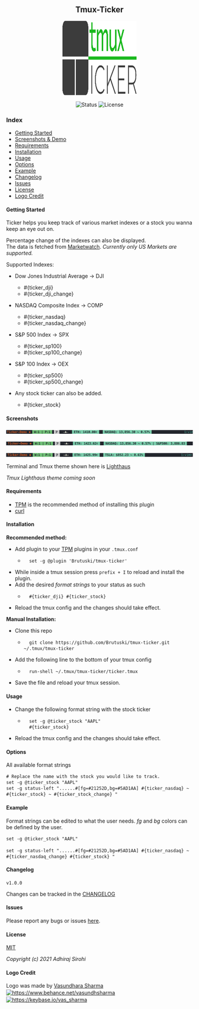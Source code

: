 <h2 align="center">Tmux-Ticker</h2>
<p align="center"><img src="https://raw.githubusercontent.com/Brutuski/tmux-ticker/188354ed393f5d4ef2dea5dd665195bf0a591879/logo.svg" width="200" height="200"><p>
<p align="center">
        <img alt="Status" src="https://img.shields.io/badge/Maintained-Yes-44B273.svg">
        <img alt="License" src="https://img.shields.io/badge/LICENSE-MIT-1D918B.svg">
</p>

### Index
* [Getting Started](#getting-started)
* [Screenshots & Demo](#screenshots)
* [Requirements](#requirements)
* [Installation](#installation)
* [Usage](#usage)
* [Options](#options)
* [Example](#example)
* [Changelog](#changelog)
* [Issues](#issues)
* [License](#license)
* [Logo Credit](#logo-credit)

#### Getting Started
Ticker helps you keep track of various market indexes or a stock you wanna keep an eye out on.

Percentage change of the indexes can also be displayed.<br>
The data is fetched from [Marketwatch](https://www.marketwatch.com/).
_Currently only US Markets are supported._

Supported Indexes:
- Dow Jones Industrial Average -> DJI
    * #{ticker_dji}
    * #{ticker_dji_change}
- NASDAQ Composite Index -> COMP
    * #{ticker_nasdaq}
    * #{ticker_nasdaq_change}
- S&P 500 Index -> SPX
    * #{ticker_sp100}
    * #{ticker_sp100_change}
- S&P 100 Index -> OEX
    * #{ticker_sp500}
    * #{ticker_sp500_change}

- Any stock ticker can also be added.
    * #{ticker_stock}

#### Screenshots
<p align="center"><img src="https://raw.githubusercontent.com/Brutuski/tmux-ticker/main/assets/ticker1.png"><p>
<p align="center"><img src="https://raw.githubusercontent.com/Brutuski/tmux-ticker/main/assets/ticker2.png"><p>
<p align="center"><img src="https://raw.githubusercontent.com/Brutuski/tmux-ticker/main/assets/ticker3.png"><p>

Terminal and Tmux theme shown here is [Lighthaus](https://github.com/lighthaus-theme)

_Tmux Lighthaus theme coming soon_

#### Requirements
- [TPM](https://github.com/tmux-plugins/tpm) is the recommended method of installing this plugin
- [curl](https://github.com/curl/curl)

#### Installation
**Recommended method:**
- Add plugin to your [TPM](https://github.com/tmux-plugins/tpm) plugins in your `.tmux.conf`
    * ``` vim
        set -g @plugin 'Brutuski/tmux-ticker'
      ```
- While inside a tmux session press `prefix + I` to reload and install the plugin.
- Add the desired _format strings_ to your status as such
    * ``` vim
        #{ticker_dji} #{ticker_stock}
      ```
- Reload the tmux config and the changes should take effect.

**Manual Installation:**
- Clone this repo
    * ``` vim
        git clone https://github.com/Brutuski/tmux-ticker.git  ~/.tmux/tmux-ticker
      ```
- Add the following line to the bottom of your tmux config
    * ``` vim
        run-shell ~/.tmux/tmux-ticker/ticker.tmux
      ```
- Save the file and reload your tmux session.

#### Usage
- Change the following format string with the stock ticker
    * ``` vim
        set -g @ticker_stock "AAPL"
        #{ticker_stock}
      ```
- Reload the tmux config and the changes should take effect.

#### Options
All available format strings
``` vim
# Replace the name with the stock you would like to track.
set -g @ticker_stock "AAPL"
set -g status-left "......#[fg=#21252D,bg=#5AD1AA] #{ticker_nasdaq} ~ #{ticker_stock} ~ #{ticker_stock_change} "
```

#### Example
Format strings can be edited to what the user needs.
_fg_ and _bg_ colors can be defined by the user.
``` vim
set -g @ticker_stock "AAPL"

set -g status-left "......#[fg=#21252D,bg=#5AD1AA] #{ticker_nasdaq} ~ #{ticker_nasdaq_change} #{ticker_stock} "
```

#### Changelog
``` vim
v1.0.0
```
Changes can be tracked in the [CHANGELOG](https://github.com/Brutuski/tmux-ticker/blob/main/CHANGELOG.md)

#### Issues
Please report any bugs or issues [here](https://github.com/Brutuski/tmux-ticker/issues).

#### License
[MIT](https://github.com/Brutuski/tmux-ticker/blob/main/LICENSE)

_Copyright (c) 2021 Adhiraj Sirohi_ 

#### Logo Credit
Logo was made by [Vasundhara Sharma](https://vasdesigns.de/) 
<a href="https://www.behance.net/vasundhsharma" target="blank"><img align="center" src="https://raw.githubusercontent.com/detain/svg-logos/780f25886640cef088af994181646db2f6b1a3f8/svg/behance-1.svg" alt="https://www.behance.net/vasundhsharma" height="40" width="40"/></a> <a href="https://keybase.io/vas_sharma" target="blank"><img align="center" src="https://www.vectorlogo.zone/logos/keybase/keybase-icon.svg" alt="https://keybase.io/vas_sharma" height="40" width="40"/></a>
